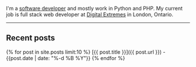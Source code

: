 I'm a [software developer](https://www.linkedin.com/in/olestourko/) and mostly work in Python and PHP. My current job is full stack web developer at
[Digital Extremes](http://www.digitalextremes.com/) in London, Ontario.

---

## Recent posts
{% for post in site.posts limit:10 %}
  [{{ post.title }}]({{ post.url }}) - {{post.date | date: "%-d %B %Y"}}
{% endfor %}
